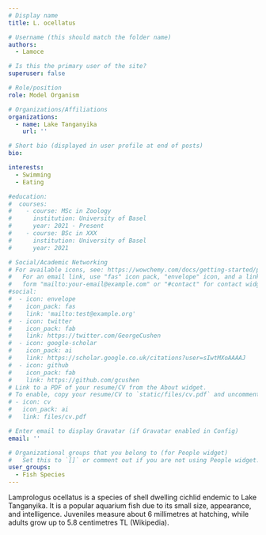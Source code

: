 ```yaml
---
# Display name
title: L. ocellatus

# Username (this should match the folder name)
authors:
  - Lamoce

# Is this the primary user of the site?
superuser: false

# Role/position
role: Model Organism

# Organizations/Affiliations
organizations:
  - name: Lake Tanganyika
    url: ''

# Short bio (displayed in user profile at end of posts)
bio: 

interests:
  - Swimming
  - Eating

#education:
#  courses:
#    - course: MSc in Zoology
#      institution: University of Basel
#      year: 2021 - Present
#    - course: BSc in XXX
#      institution: University of Basel
#      year: 2021

# Social/Academic Networking
# For available icons, see: https://wowchemy.com/docs/getting-started/page-builder/#icons
#   For an email link, use "fas" icon pack, "envelope" icon, and a link in the
#   form "mailto:your-email@example.com" or "#contact" for contact widget.
#social:
#  - icon: envelope
#    icon_pack: fas
#    link: 'mailto:test@example.org'
#  - icon: twitter
#    icon_pack: fab
#    link: https://twitter.com/GeorgeCushen
#  - icon: google-scholar
#    icon_pack: ai
#    link: https://scholar.google.co.uk/citations?user=sIwtMXoAAAAJ
#  - icon: github
#    icon_pack: fab
#    link: https://github.com/gcushen
# Link to a PDF of your resume/CV from the About widget.
# To enable, copy your resume/CV to `static/files/cv.pdf` and uncomment the lines below.
# - icon: cv
#   icon_pack: ai
#   link: files/cv.pdf

# Enter email to display Gravatar (if Gravatar enabled in Config)
email: ''

# Organizational groups that you belong to (for People widget)
#   Set this to `[]` or comment out if you are not using People widget.
user_groups:
  - Fish Species
---
```


Lamprologus ocellatus is a species of shell dwelling cichlid endemic to Lake Tanganyika. It is a popular aquarium fish due to its small size, appearance, and intelligence. Juveniles measure about 6 millimetres at hatching, while adults grow up to 5.8 centimetres TL (Wikipedia).
